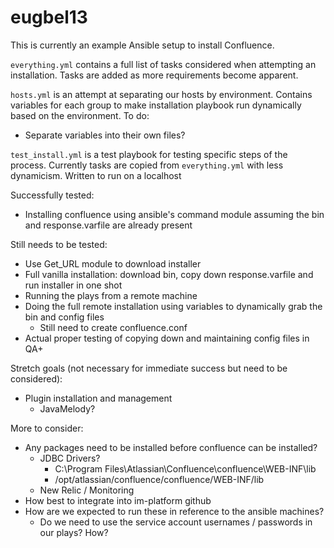 # eugbel13

This is currently an example Ansible setup to install Confluence.

`everything.yml` contains a full list of tasks considered when attempting an installation. Tasks are added as more requirements become apparent.

`hosts.yml` is an attempt at separating our hosts by environment. 
Contains variables for each group to make installation playbook run dynamically based on the environment.
To do:
- Separate variables into their own files?

`test_install.yml` is a test playbook for testing specific steps of the process. Currently tasks are copied from `everything.yml` with less dynamicism. Written to run on a localhost

Successfully tested:
- Installing confluence using ansible's command module assuming the bin and response.varfile are already present

Still needs to be tested:
- Use Get_URL module to download installer
- Full vanilla installation: download bin, copy down response.varfile and run installer in one shot
- Running the plays from a remote machine
- Doing the full remote installation using variables to dynamically grab the bin and config files
	- Still need to create confluence.conf
- Actual proper testing of copying down and maintaining config files in QA+

Stretch goals (not necessary for immediate success but need to be considered):
- Plugin installation and management
	- JavaMelody?

More to consider:
- Any packages need to be installed before confluence can be installed?
	- JDBC Drivers?
		- C:\Program Files\Atlassian\Confluence\confluence\WEB-INF\lib
		- /opt/atlassian/confluence/confluence/WEB-INF/lib
	- New Relic / Monitoring
- How best to integrate into im-platform github
- How are we expected to run these in reference to the ansible machines?
	- Do we need to use the service account usernames / passwords in our plays? How?
